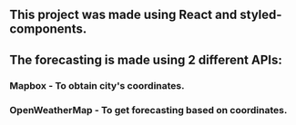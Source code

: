 
## This project was made using React and styled-components.

## The forecasting is made using 2 different APIs:

### Mapbox - To obtain city's coordinates.

### OpenWeatherMap - To get forecasting based on coordinates.
